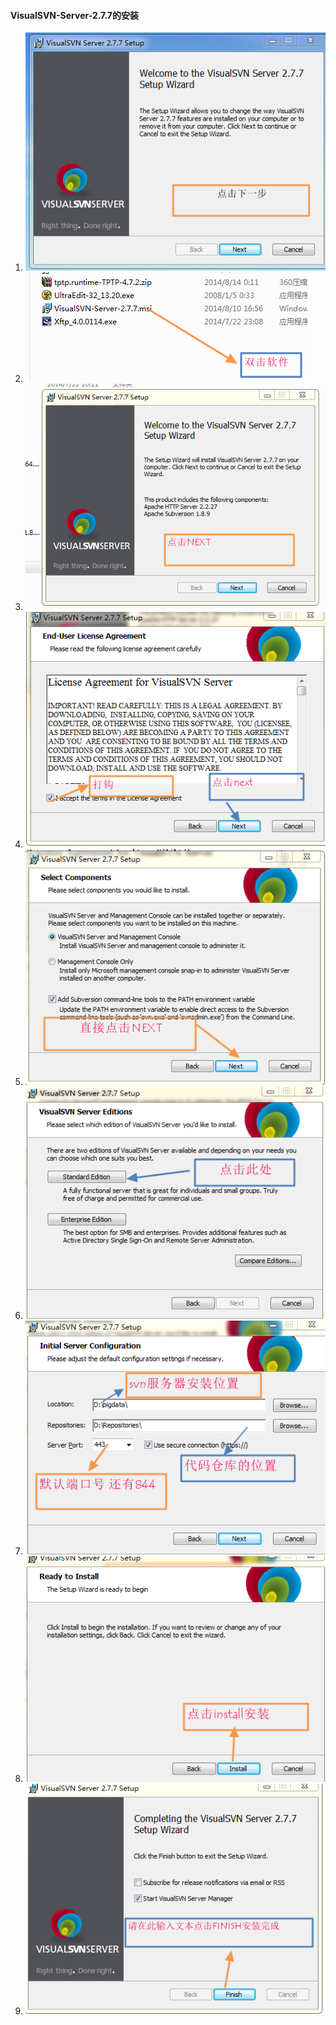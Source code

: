 
#### VisualSVN-Server-2.7.7的安装
1. ![soft][1]
2. ![next][2]
3. ![next][3]
4. ![next][4]
5. ![see-picture][5]
6. ![see-picture][6]
7. ![see-picture][7]
8. ![see-picture][8]
9. ![see-picture][9]




[1]: /image/20140819/1.png
[2]: /image/20140819/2.png
[3]: /image/20140819/3.png
[4]: /image/20140819/4.png
[5]: /image/20140819/5.png
[6]: /image/20140819/6.png
[7]: /image/20140819/7.png
[8]: /image/20140819/8.png
[9]: /image/20140819/9.png

